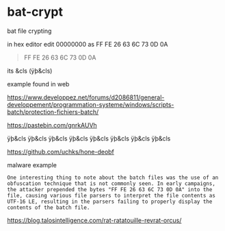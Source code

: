 # bat-crypt
bat file crypting


in hex editor edit 00000000 as FF FE 26 63 6C 73 0D 0A

> FF FE 26 63 6C 73 0D 0A

its &cls (ÿþ&cls)


example found in web 

https://www.developpez.net/forums/d2086811/general-developpement/programmation-systeme/windows/scripts-batch/protection-fichiers-batch/


https://pastebin.com/gnrkAUVh

ÿþ&cls ÿþ&cls ÿþ&cls ÿþ&cls ÿþ&cls ÿþ&cls ÿþ&cls ÿþ&cls


https://github.com/uchks/hone-deobf

malware example 
```
One interesting thing to note about the batch files was the use of an obfuscation technique that is not commonly seen. In early campaigns, the attacker prepended the bytes "FF FE 26 63 6C 73 0D 0A" into the file, causing various file parsers to interpret the file contents as UTF-16 LE, resulting in the parsers failing to properly display the contents of the batch file.
```

https://blog.talosintelligence.com/rat-ratatouille-revrat-orcus/
